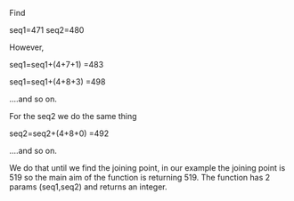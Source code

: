 
Find 

seq1=471 seq2=480

However,

seq1=seq1+(4+7+1) =483

seq1=seq1+(4+8+3) =498

 ....and so on. 

For the seq2 we do the same thing

seq2=seq2+(4+8+0) =492

 ....and so on.

We do that until we find the joining point, in our example the joining point is 519 so the main aim of the function is returning 519. The function has 2 params (seq1,seq2) and returns an integer.
